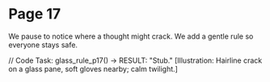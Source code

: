 # Page 17

We pause to notice where a thought might crack.
We add a gentle rule so everyone stays safe.

// Code Task: glass_rule_p17() → RESULT: "Stub."
[Illustration: Hairline crack on a glass pane, soft gloves nearby; calm twilight.]
